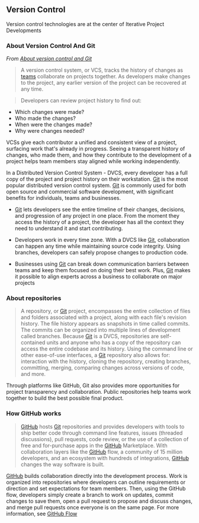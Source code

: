
## Version Control

Version control technologies are at the center of Iterative Project Developments

### About Version Control And Git

*From [About version control and Git](https://docs.github.com/en/get-started/using-git/about-git#about-version-control-and-git)*

> A version control system, or VCS, tracks the history of changes as [teams](team_overview.md) collaborate on projects together. As developers make changes to the project, any earlier version of the project can be recovered at any time.

> Developers can review project history to find out:
>
- Which changes were made?
- Who made the changes?
- When were the changes made?
- Why were changes needed?
>
VCSs give each contributor a unified and consistent view of a project, surfacing work that's already in progress. Seeing a transparent history of changes, who made them, and how they contribute to the development of a project helps team members stay aligned while working independently.
> 
In a Distributed Version Control System - DVCS, every developer has a full copy of the project and project history on their workstation. [Git](git.md) is the most popular distributed version control system. [Git](git.md) is commonly used for both open source and commercial software development, with significant benefits for individuals, teams and businesses.
> 
- [Git](git.md) lets developers see the entire timeline of their changes, decisions, and progression of any project in one place. From the moment they access the history of a project, the developer has all the context they need to understand it and start contributing.
> 
- Developers work in every time zone. With a DVCS like [Git](git.md), collaboration can happen any time while maintaining source code integrity. Using branches, developers can safely propose changes to production code.
> 
- Businesses using [Git](git.md) can break down communication barriers between teams and keep them focused on doing their best work. Plus, [Git](git.md) makes it possible to align experts across a business to collaborate on major projects
>

### About repositories

> A repository, or [Git](git.md) project, encompasses the entire collection of files and folders associated with a project, along with each file's revision history. The file history appears as snapshots in time called commits. The commits can be organized into multiple lines of development called branches. Because [Git](git.md) is a DVCS, repositories are self-contained units and anyone who has a copy of the repository can access the entire codebase and its history. Using the command line or other ease-of-use interfaces, a [Git](git.md) repository also allows for: interaction with the history, cloning the repository, creating branches, committing, merging, comparing changes across versions of code, and more.
>
Through platforms like GitHub, Git also provides more opportunities for project transparency and collaboration. Public repositories help teams work together to build the best possible final product.
>

### How GitHub works

>[GitHub](github.md) hosts [Git](git.md) repositories and provides developers with tools to ship better code through command line features, issues (threaded discussions), pull requests, code review, or the use of a collection of free and for-purchase apps in the [GitHub](github.md) Marketplace. With collaboration layers like the [GitHub](github.md) flow, a community of 15 million developers, and an ecosystem with hundreds of integrations, [GitHub](github.md) changes the way software is built.
>
[GitHub](github.md) builds collaboration directly into the development process. Work is organized into repositories where developers can outline requirements or direction and set expectations for team members. Then, using the GitHub flow, developers simply create a branch to work on updates, commit changes to save them, open a pull request to propose and discuss changes, and merge pull requests once everyone is on the same page. For more information, see [GitHub Flow](github.md#github-flow)
>